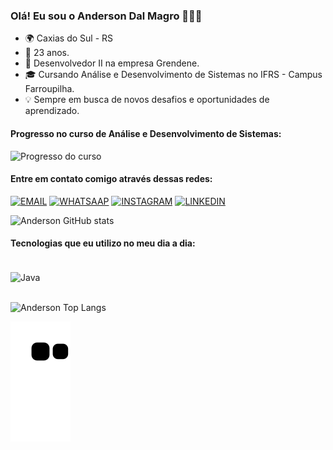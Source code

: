 ### Olá! Eu sou o Anderson Dal Magro 👨🏼‍💻

- 🌍  Caxias do Sul - RS
- 🎂  23 anos.
- 💼  Desenvolvedor II na empresa Grendene.
- 🎓  Cursando Análise e Desenvolvimento de Sistemas no IFRS - Campus Farroupilha.
- 💡  Sempre em busca de novos desafios e oportunidades de aprendizado.

#### Progresso no curso de Análise e Desenvolvimento de Sistemas:

![Progresso do curso](https://progress-bar.dev/50/)

#### Entre em contato comigo através dessas redes:

[![EMAIL](https://img.shields.io/badge/Gmail-D14836?style=for-the-badge&logo=gmail&logoColor=white)](https://mail.google.com/mail/u/0/?tab=rm&ogbl#inbox)
[![WHATSAAP](https://img.shields.io/badge/WhatsApp-25D366?style=for-the-badge&logo=whatsapp&logoColor=white)](https://wa.link/d2ea2d)
[![INSTAGRAM](https://img.shields.io/badge/Instagram-E4405F?style=for-the-badge&logo=instagram&logoColor=white)](https://www.instagram.com/anderdalmagro/)
[![LINKEDIN](https://img.shields.io/badge/LinkedIn-0077B5?style=for-the-badge&logo=linkedin&logoColor=white)](https://www.linkedin.com/in/anderson-dal-magro-6b5319125/)


![Anderson GitHub stats](https://github-readme-stats.vercel.app/api?username=AndersonDalMagro&show_icons=true&theme=tokyonight)

#### Tecnologias que eu utilizo no meu dia a dia:

<div style="display: inline_block"><br/>
<img align="center" alt="Java" src="https://img.shields.io/badge/Java-ED8B00?style=for-the-badge&logo=openjdk&logoColor=white" />
</div><br/>

![Anderson Top Langs](https://github-readme-stats.vercel.app/api/top-langs/?username=AndersonDalMagro&hide_progress=true&theme=tokyonight)

![Snake animation](https://github.com/AndersonDalMagro/AndersonDalMagro/blob/output/github-contribution-grid-snake.svg)
